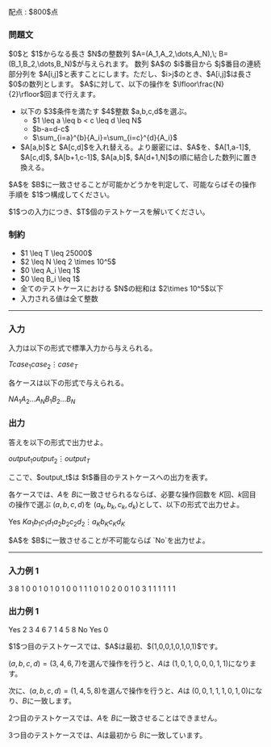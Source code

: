
<div>

<span>

<span>

<p>
配点 : $800$点
</p>

<div>

<section>

### **問題文**

<p>
$0$と $1$からなる長さ $N$の整数列 $A=(A_1,A_2,\dots,A_N),\; B=(B_1,B_2,\dots,B_N)$が与えられます。
数列 $A$の $i$番目から $j$番目の連続部分列を $A[i,j]$と表すことにします。ただし、$i>j$のとき、$A[i,j]$は長さ $0$の数列とします。
$A$に対して、以下の操作を $\lfloor\frac{N}{2}\rfloor$回まで行えます。
</p>

<ul>

<li>
以下の $3$条件を満たす $4$整数 $a,b,c,d$を選ぶ。 
<ul>

<li>
$1 \leq a \leq b < c \leq d \leq N$
</li>

<li>
$b-a=d-c$
</li>

<li>
$\sum_{i=a}^{b}{A_i}=\sum_{i=c}^{d}{A_i}$
</li>

</ul>

</li>

<li>
$A[a,b]$と $A[c,d]$を入れ替える。より厳密には、$A$を、$A[1,a-1]$, $A[c,d]$, $A[b+1,c-1]$, $A[a,b]$, $A[d+1,N]$の順に結合した数列に置き換える。 
</li>

</ul>

<p>
$A$を $B$に一致させることが可能かどうかを判定して、可能ならばその操作手順を $1$つ構成してください。
</p>

<p>
$1$つの入力につき、$T$個のテストケースを解いてください。
</p>

</section>

</div>

<div>

<section>

### **制約**

<ul>

<li>
$1 \leq T \leq 25000$
</li>

<li>
$2 \leq N \leq 2 \times 10^5$
</li>

<li>
$0 \leq A_i \leq 1$
</li>

<li>
$0 \leq B_i \leq 1$
</li>

<li>
全てのテストケースにおける $N$の総和は $2\times 10^5$以下
</li>

<li>
入力される値は全て整数
</li>

</ul>

</section>

</div>

---

<div>

<div>

<section>

### **入力**

<p>
入力は以下の形式で標準入力から与えられる。
</p>

<div>

$T$$case_1$$case_2$$\vdots$$case_T$
</div>

<p>
各ケースは以下の形式で与えられる。
</p>

<div>

$N$$A_1$$A_2$$\dots$$A_N$$B_1$$B_2$$\dots$$B_N$
</div>

</section>

</div>

<div>

<section>

### **出力**

<p>
答えを以下の形式で出力せよ。
</p>

<div>

$output_1$$output_2$$\vdots$$output_T$
</div>

<p>
ここで、$output_t$は $t$番目のテストケースへの出力を表す。

各ケースでは、$A$を $B$に一致させられるならば、必要な操作回数を $K$回、$k$回目の操作で選ぶ $(a,b,c,d)$を $(a_k,b_k,c_k,d_k)$として、以下の形式で出力せよ。
</p>

<div>

Yes
$K$$a_1$$b_1$$c_1$$d_1$$a_2$$b_2$$c_2$$d_2$$\vdots$$a_K$$b_K$$c_K$$d_K$
</div>

<p>
$A$を $B$に一致させることが不可能ならば `No`を出力せよ。
</p>

</section>

</div>

</div>

---

<div>

<section>

### **入力例 1**

<div>

3
8
1 0 0 1 0 1 0 1
0 0 1 1 1 0 1 0
2
0 0
1 0
3
1 1 1
1 1 1

</div>

</section>

</div>

<div>

<section>

### **出力例 1**

<div>

Yes
2
3 4 6 7
1 4 5 8
No
Yes
0

</div>

<p>
$1$つ目のテストケースでは、$A$は最初、$(1,0,0,1,0,1,0,1)$です。

$(a,b,c,d)=(3,4,6,7)$を選んで操作を行うと、$A$は $(1,0,1,0,0,0,1,1)$になります。

次に、$(a,b,c,d)=(1,4,5,8)$を選んで操作を行うと、$A$は $(0,0,1,1,1,0,1,0)$になり、$B$に一致します。

$2$つ目のテストケースでは、$A$を $B$に一致させることはできません。

$3$つ目のテストケースでは、$A$は最初から $B$に一致しています。
</p>

</section>

</div>

</span>

</span>

</div>
